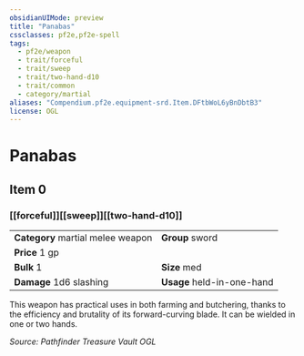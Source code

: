 ```yaml
---
obsidianUIMode: preview
title: "Panabas"
cssclasses: pf2e,pf2e-spell
tags:
  - pf2e/weapon
  - trait/forceful
  - trait/sweep
  - trait/two-hand-d10
  - trait/common
  - category/martial
aliases: "Compendium.pf2e.equipment-srd.Item.DFtbWoL6yBnDbtB3"
license: OGL
---
```

# Panabas
## Item 0
### [[forceful]][[sweep]][[two-hand-d10]]

|  |  |
| -- | -- |
| **Category** martial melee weapon | **Group** sword |
| **Price** 1 gp |  |
| **Bulk** 1 | **Size** med |
| **Damage** 1d6 slashing  | **Usage** held-in-one-hand |



This weapon has practical uses in both farming and butchering, thanks to the efficiency and brutality of its forward-curving blade. It can be wielded in one or two hands.

*Source: Pathfinder Treasure Vault*
*OGL*